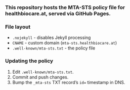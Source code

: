 ### This repository hosts the MTA-STS policy file for healthbiocare.at, served via GitHub Pages.


### File layout
- `.nojekyll` - disables Jekyll processing
- `CNAME` - custom domain (`mta-sts.healthbiocare.at`)
- `.well-known/mta-sts.txt` - the policy file

### Updating the policy
1. Edit `.well-known/mta-sts.txt`.
2. Commit and push changes.
3. Bump the `_mta-sts` TXT record’s `id=` timestamp in DNS.

